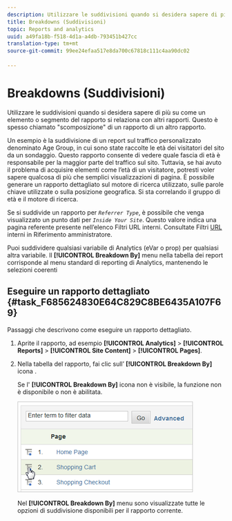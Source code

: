 ```yaml
---
description: Utilizzare le suddivisioni quando si desidera sapere di più su come un elemento o segmento del rapporto si relaziona con altri rapporti. Questo è spesso chiamato "scomposizione" di un rapporto di un altro rapporto.
title: Breakdowns (Suddivisioni)
topic: Reports and analytics
uuid: a49fa18b-f518-4d1a-a4db-793451b427cc
translation-type: tm+mt
source-git-commit: 99ee24efaa517e8da700c67818c111c4aa90dc02

---
```



# Breakdowns (Suddivisioni)

Utilizzare le suddivisioni quando si desidera sapere di più su come un elemento o segmento del rapporto si relaziona con altri rapporti. Questo è spesso chiamato "scomposizione" di un rapporto di un altro rapporto.

Un esempio è la suddivisione di un report sul traffico personalizzato denominato Age Group, in cui sono state raccolte le età dei visitatori del sito da un sondaggio. Questo rapporto consente di vedere quale fascia di età è responsabile per la maggior parte del traffico sul sito. Tuttavia, se hai avuto il problema di acquisire elementi come l’età di un visitatore, potresti voler sapere qualcosa di più che semplici visualizzazioni di pagina. È possibile generare un rapporto dettagliato sul motore di ricerca utilizzato, sulle parole chiave utilizzate o sulla posizione geografica. Si sta correlando il gruppo di età e il motore di ricerca.

Se si suddivide un rapporto per *`Referrer Type`*, è possibile che venga visualizzato un punto dati per *`Inside Your Site`*. Questo valore indica una pagina referente presente nell’elenco Filtri URL interni. Consultate Filtri [URL](https://marketing.adobe.com/resources/help/en_US/reference/internal_URL_filter.html) interni in Riferimento amministratore.

Puoi suddividere qualsiasi variabile di Analytics (eVar o prop) per qualsiasi altra variabile. Il **[!UICONTROL Breakdown By]** menu nella tabella dei report corrisponde al menu standard di reporting di Analytics, mantenendo le selezioni coerenti

## Eseguire un rapporto dettagliato {#task_F685624830E64C829C8BE6435A107F69}

Passaggi che descrivono come eseguire un rapporto dettagliato.

<!-- 

t_reports_breakdown.xml

 -->

1. Aprite il rapporto, ad esempio **[!UICONTROL Analytics]** &gt; **[!UICONTROL Reports]** &gt; **[!UICONTROL Site Content]** &gt; **[!UICONTROL Pages]**.
1. Nella tabella del rapporto, fai clic sull’ **[!UICONTROL Breakdown By]** icona .

   Se l' **[!UICONTROL Breakdown By]** icona non è visibile, la funzione non è disponibile o non è abilitata.

   ![](assets/breakdown.png)

   Nel **[!UICONTROL Breakdown By]** menu sono visualizzate tutte le opzioni di suddivisione disponibili per il rapporto corrente.
